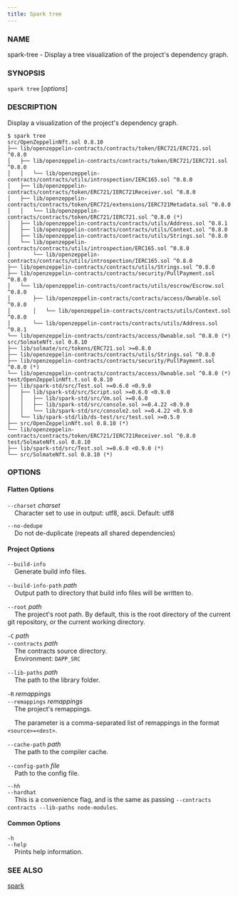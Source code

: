 ```yaml
---
title: Spark tree
---
```


### NAME

spark-tree - Display a tree visualization of the project's dependency graph.

### SYNOPSIS

`spark tree` [*options*]

### DESCRIPTION

Display a visualization of the project's dependency graph.

```ignore
$ spark tree
src/OpenZeppelinNft.sol 0.8.10
├── lib/openzeppelin-contracts/contracts/token/ERC721/ERC721.sol ^0.8.0
│   ├── lib/openzeppelin-contracts/contracts/token/ERC721/IERC721.sol ^0.8.0
│   │   └── lib/openzeppelin-contracts/contracts/utils/introspection/IERC165.sol ^0.8.0
│   ├── lib/openzeppelin-contracts/contracts/token/ERC721/IERC721Receiver.sol ^0.8.0
│   ├── lib/openzeppelin-contracts/contracts/token/ERC721/extensions/IERC721Metadata.sol ^0.8.0
│   │   └── lib/openzeppelin-contracts/contracts/token/ERC721/IERC721.sol ^0.8.0 (*)
│   ├── lib/openzeppelin-contracts/contracts/utils/Address.sol ^0.8.1
│   ├── lib/openzeppelin-contracts/contracts/utils/Context.sol ^0.8.0
│   ├── lib/openzeppelin-contracts/contracts/utils/Strings.sol ^0.8.0
│   └── lib/openzeppelin-contracts/contracts/utils/introspection/ERC165.sol ^0.8.0
│       └── lib/openzeppelin-contracts/contracts/utils/introspection/IERC165.sol ^0.8.0
├── lib/openzeppelin-contracts/contracts/utils/Strings.sol ^0.8.0
├── lib/openzeppelin-contracts/contracts/security/PullPayment.sol ^0.8.0
│   └── lib/openzeppelin-contracts/contracts/utils/escrow/Escrow.sol ^0.8.0
│       ├── lib/openzeppelin-contracts/contracts/access/Ownable.sol ^0.8.0
│       │   └── lib/openzeppelin-contracts/contracts/utils/Context.sol ^0.8.0
│       └── lib/openzeppelin-contracts/contracts/utils/Address.sol ^0.8.1
└── lib/openzeppelin-contracts/contracts/access/Ownable.sol ^0.8.0 (*)
src/SolmateNft.sol 0.8.10
├── lib/solmate/src/tokens/ERC721.sol >=0.8.0
├── lib/openzeppelin-contracts/contracts/utils/Strings.sol ^0.8.0
├── lib/openzeppelin-contracts/contracts/security/PullPayment.sol ^0.8.0 (*)
└── lib/openzeppelin-contracts/contracts/access/Ownable.sol ^0.8.0 (*)
test/OpenZeppelinNft.t.sol 0.8.10
├── lib/spark-std/src/Test.sol >=0.6.0 <0.9.0
│   ├── lib/spark-std/src/Script.sol >=0.6.0 <0.9.0
│   │   ├── lib/spark-std/src/Vm.sol >=0.6.0
│   │   ├── lib/spark-std/src/console.sol >=0.4.22 <0.9.0
│   │   └── lib/spark-std/src/console2.sol >=0.4.22 <0.9.0
│   └── lib/spark-std/lib/ds-test/src/test.sol >=0.5.0
├── src/OpenZeppelinNft.sol 0.8.10 (*)
└── lib/openzeppelin-contracts/contracts/token/ERC721/IERC721Receiver.sol ^0.8.0
test/SolmateNft.sol 0.8.10
├── lib/spark-std/src/Test.sol >=0.6.0 <0.9.0 (*)
└── src/SolmateNft.sol 0.8.10 (*)
```

### OPTIONS

#### Flatten Options

`--charset` _charset_  
&nbsp;&nbsp;&nbsp;&nbsp;Character set to use in output: utf8, ascii. Default: utf8

`--no-dedupe`  
&nbsp;&nbsp;&nbsp;&nbsp;Do not de-duplicate (repeats all shared dependencies)

#### Project Options

`--build-info`  
&nbsp;&nbsp;&nbsp;&nbsp;Generate build info files.

`--build-info-path` _path_  
&nbsp;&nbsp;&nbsp;&nbsp;Output path to directory that build info files will be written to.

`--root` _path_  
&nbsp;&nbsp;&nbsp;&nbsp;The project's root path. By default, this is the root directory of the current git repository, or the current working directory.

`-C` _path_  
`--contracts` _path_  
&nbsp;&nbsp;&nbsp;&nbsp;The contracts source directory.  
&nbsp;&nbsp;&nbsp;&nbsp;Environment: `DAPP_SRC`

`--lib-paths` _path_  
&nbsp;&nbsp;&nbsp;&nbsp;The path to the library folder.

`-R` _remappings_  
`--remappings` _remappings_  
&nbsp;&nbsp;&nbsp;&nbsp;The project's remappings.

&nbsp;&nbsp;&nbsp;&nbsp;The parameter is a comma-separated list of remappings in the format `<source>=<dest>`.

`--cache-path` _path_  
&nbsp;&nbsp;&nbsp;&nbsp;The path to the compiler cache.

`--config-path` _file_  
&nbsp;&nbsp;&nbsp;&nbsp;Path to the config file.

`--hh`  
`--hardhat`  
&nbsp;&nbsp;&nbsp;&nbsp;This is a convenience flag, and is the same as passing `--contracts contracts --lib-paths node-modules`.

#### Common Options

`-h`  
`--help`  
&nbsp;&nbsp;&nbsp;&nbsp;Prints help information.

### SEE ALSO

[spark](./spark.md)
